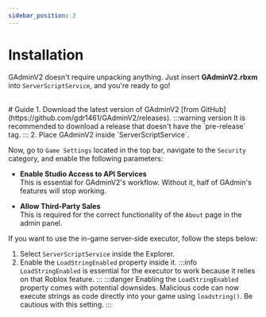 ```yaml
---
sidebar_position: 2
---
```


# Installation
GAdminV2 doesn't require unpacking anything. Just insert **GAdminV2.rbxm** into `ServerScriptService`, and you're ready to go!

<br/>
# Guide
1. Download the latest version of GAdminV2 [from GitHub](https://github.com/gdr1461/GAdminV2/releases).
:::warning version
It is recommended to download a release that doesn't have the `pre-release` tag.
:::
2. Place GAdminV2 inside `ServerScriptService`.

Now, go to `Game Settings` located in the top bar, navigate to the `Security` category, and enable the following parameters:
- **Enable Studio Access to API Services** <br/>
This is essential for GAdminV2's workflow. Without it, half of GAdmin's features will stop working.

- **Allow Third-Party Sales** <br/>
This is required for the correct functionality of the `About` page in the admin panel.

If you want to use the in-game server-side executor, follow the steps below:
1. Select `ServerScriptService` inside the Explorer.
2. Enable the `LoadStringEnabled` property inside it.
:::info
`LoadStringEnabled` is essential for the executor to work because it relies on that Roblox feature.
:::
:::danger
Enabling the `LoadStringEnabled` property comes with potential downsides. Malicious code can now execute strings as code directly into your game using `loadstring()`. Be cautious with this setting.
:::
